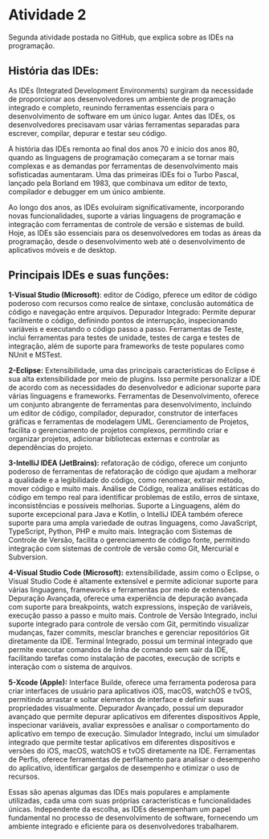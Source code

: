 # Atividade 2
 Segunda atividade postada no GitHub, que explica sobre as IDEs na programação.

 ## História das IDEs:

As IDEs (Integrated Development Environments) surgiram da necessidade de proporcionar aos desenvolvedores um ambiente de programação integrado e completo, reunindo ferramentas essenciais para o desenvolvimento de software em um único lugar. Antes das IDEs, os desenvolvedores precisavam usar várias ferramentas separadas para escrever, compilar, depurar e testar seu código.

A história das IDEs remonta ao final dos anos 70 e início dos anos 80, quando as linguagens de programação começaram a se tornar mais complexas e as demandas por ferramentas de desenvolvimento mais sofisticadas aumentaram. Uma das primeiras IDEs foi o Turbo Pascal, lançado pela Borland em 1983, que combinava um editor de texto, compilador e debugger em um único ambiente.

Ao longo dos anos, as IDEs evoluíram significativamente, incorporando novas funcionalidades, suporte a várias linguagens de programação e integração com ferramentas de controle de versão e sistemas de build. Hoje, as IDEs são essenciais para os desenvolvedores em todas as áreas da programação, desde o desenvolvimento web até o desenvolvimento de aplicativos móveis e de desktop.


## Principais IDEs e suas funções:

**1-Visual Studio (Microsoft)**: editor de Código, pferece um editor de código poderoso com recursos como realce de sintaxe, conclusão automática de código e navegação entre arquivos.
Depurador Integrado: Permite depurar facilmente o código, definindo pontos de interrupção, inspecionando variáveis e executando o código passo a passo.
Ferramentas de Teste, inclui ferramentas para testes de unidade, testes de carga e testes de integração, além de suporte para frameworks de teste populares como NUnit e MSTest.


**2-Eclipse:** Extensibilidade, uma das principais características do Eclipse é sua alta extensibilidade por meio de plugins. Isso permite personalizar a IDE de acordo com as necessidades do desenvolvedor e adicionar suporte para várias linguagens e frameworks.
Ferramentas de Desenvolvimento, oferece um conjunto abrangente de ferramentas para desenvolvimento, incluindo um editor de código, compilador, depurador, construtor de interfaces gráficas e ferramentas de modelagem UML.
Gerenciamento de Projetos, facilita o gerenciamento de projetos complexos, permitindo criar e organizar projetos, adicionar bibliotecas externas e controlar as dependências do projeto.

**3-IntelliJ IDEA (JetBrains):** refatoração de código, oferece um conjunto poderoso de ferramentas de refatoração de código que ajudam a melhorar a qualidade e a legibilidade do código, como renomear, extrair método, mover código e muito mais.
Análise de Código, realiza análises estáticas do código em tempo real para identificar problemas de estilo, erros de sintaxe, inconsistências e possíveis melhorias.
Suporte a Linguagens, além do suporte excepcional para Java e Kotlin, o IntelliJ IDEA também oferece suporte para uma ampla variedade de outras linguagens, como JavaScript, TypeScript, Python, PHP e muito mais.
Integração com Sistemas de Controle de Versão, facilita o gerenciamento de código fonte, permitindo integração com sistemas de controle de versão como Git, Mercurial e Subversion. 

**4-Visual Studio Code (Microsoft):** extensibilidade, assim como o Eclipse, o Visual Studio Code é altamente extensível e permite adicionar suporte para várias linguagens, frameworks e ferramentas por meio de extensões.
Depuração Avançada, oferece uma experiência de depuração avançada com suporte para breakpoints, watch expressions, inspeção de variáveis, execução passo a passo e muito mais.
Controle de Versão Integrado, inclui suporte integrado para controle de versão com Git, permitindo visualizar mudanças, fazer commits, mesclar branches e gerenciar repositórios Git diretamente da IDE.
Terminal Integrado, possui um terminal integrado que permite executar comandos de linha de comando sem sair da IDE, facilitando tarefas como instalação de pacotes, execução de scripts e interação com o sistema de arquivos.

**5-Xcode (Apple):** Interface Builde, oferece uma ferramenta poderosa para criar interfaces de usuário para aplicativos iOS, macOS, watchOS e tvOS, permitindo arrastar e soltar elementos de interface e definir suas propriedades visualmente.
Depurador Avançado, possui um depurador avançado que permite depurar aplicativos em diferentes dispositivos Apple, inspecionar variáveis, avaliar expressões e analisar o comportamento do aplicativo em tempo de execução.
Simulador Integrado, inclui um simulador integrado que permite testar aplicativos em diferentes dispositivos e versões do iOS, macOS, watchOS e tvOS diretamente na IDE.
Ferramentas de Perfis, oferece ferramentas de perfilamento para analisar o desempenho do aplicativo, identificar gargalos de desempenho e otimizar o uso de recursos.

Essas são apenas algumas das IDEs mais populares e amplamente utilizadas, cada uma com suas próprias características e funcionalidades únicas. Independente da escolha, as IDEs desempenham um papel fundamental no processo de desenvolvimento de software, fornecendo um ambiente integrado e eficiente para os desenvolvedores trabalharem.




